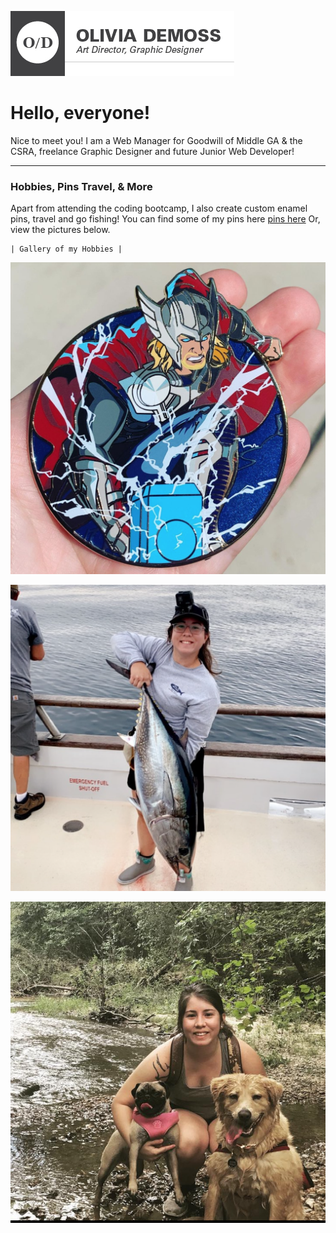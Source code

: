 ![OliviaGraphic](https://github.com/OMDeMoss/week1/blob/main/odemoss_graphic_358x104.jpg?raw=true)

# Hello, everyone!
Nice to meet you! I am a Web Manager for Goodwill of Middle GA & the CSRA, freelance Graphic Designer and future Junior Web Developer!

---

### Hobbies, Pins Travel, & More

Apart from attending the coding bootcamp, I also create custom enamel pins, travel and go fishing! You can find some of my pins here [pins here](https://www.instagram.com/pin.daddy/) Or, view the pictures below. 

	| Gallery of my Hobbies |

![Pins](https://github.com/OMDeMoss/week1/blob/main/Screen%20Shot%202021-09-16%20at%202.44.23%20PM.png?raw=true)

![Fish](https://github.com/OMDeMoss/week1/blob/main/Screen%20Shot%202021-09-16%20at%202.49.03%20PM.png?raw=true)

![Travel](https://github.com/OMDeMoss/week1/blob/main/Screen%20Shot%202021-09-16%20at%202.51.05%20PM.png?raw=true)








